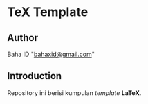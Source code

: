 # TeX Template

## Author
Baha ID "bahaxid@gmail.com"

## Introduction
Repository ini berisi kumpulan _template_ **LaTeX**.
